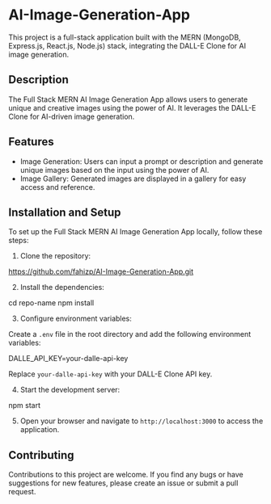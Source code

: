 # AI-Image-Generation-App

This project is a full-stack application built with the MERN (MongoDB, Express.js, React.js, Node.js) stack, integrating the DALL-E Clone for AI image generation.

## Description

The Full Stack MERN AI Image Generation App allows users to generate unique and creative images using the power of AI. It leverages the DALL-E Clone for AI-driven image generation.

## Features

- Image Generation: Users can input a prompt or description and generate unique images based on the input using the power of AI.
- Image Gallery: Generated images are displayed in a gallery for easy access and reference.

## Installation and Setup

To set up the Full Stack MERN AI Image Generation App locally, follow these steps:

1. Clone the repository:

https://github.com/fahizp/AI-Image-Generation-App.git


2. Install the dependencies:

cd repo-name
npm install


3. Configure environment variables:

Create a `.env` file in the root directory and add the following environment variables:

DALLE_API_KEY=your-dalle-api-key


Replace `your-dalle-api-key` with your DALL-E Clone API key.

4. Start the development server:

npm start


5. Open your browser and navigate to `http://localhost:3000` to access the application.

## Contributing

Contributions to this project are welcome. If you find any bugs or have suggestions for new features, please create an issue or submit a pull request.




